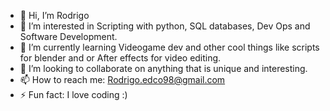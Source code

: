 - 👋 Hi, I’m Rodrigo
- 👀 I’m interested in Scripting with python, SQL databases, Dev Ops and Software Development.
- 🌱 I’m currently learning Videogame dev and other cool things like scripts for blender and or After effects for video editing.
- 💞️ I’m looking to collaborate on anything that is unique and interesting.
- 📫 How to reach me: Rodrigo.edco98@gmail.com
- ⚡ Fun fact: I love coding :)

<!---
spaceroarx/spaceroarx is a ✨ special ✨ repository because its `README.md` (this file) appears on your GitHub profile.
You can click the Preview link to take a look at your changes.
--->
